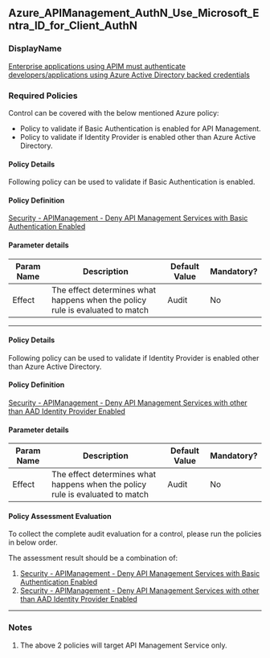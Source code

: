 ## Azure_APIManagement_AuthN_Use_Microsoft_Entra_ID_for_Client_AuthN 

### DisplayName 
[Enterprise applications using APIM must authenticate developers/applications using Azure Active Directory backed credentials](../../../Control%20coverage/Feature/APIManagement.md#azure_apimanagement_authn_use_microsoft_entra_id_for_client_authn)

### Required Policies
Control can be covered with the below mentioned Azure policy:
- Policy to validate if Basic Authentication is enabled for API Management.
- Policy to validate if Identity Provider is enabled other than Azure Active Directory.

#### Policy Details

Following policy can be used to validate if Basic Authentication is enabled.

#### Policy Definition
[Security - APIManagement - Deny API Management Services with Basic Authentication Enabled](Security%20-%20APIManagement%20-%20Deny%20API%20Management%20Services%20with%20Basic%20Authentication%20Enabled.json)

#### Parameter details
Param Name|Description|Default Value|Mandatory?
|----|----|----|----|
| Effect | The effect determines what happens when the policy rule is evaluated to match| Audit |No |

___ 


#### Policy Details

Following policy can be used to validate if Identity Provider is enabled other than Azure Active Directory.

#### Policy Definition

[Security - APIManagement - Deny API Management Services with other than AAD Identity Provider Enabled](Security%20-%20APIManagement%20-%20Deny%20API%20Management%20Services%20with%20other%20than%20AAD%20Identity%20Provider%20Enabled.json)

#### Parameter details
Param Name|Description|Default Value|Mandatory?
|----|----|----|----|
| Effect | The effect determines what happens when the policy rule is evaluated to match| Audit |No |


#### Policy Assessment Evaluation

To collect the complete audit evaluation for a control, please run the policies in below order.

The assessment result should be a combination of:

1. [Security - APIManagement - Deny API Management Services with Basic Authentication Enabled](Security%20-%20APIManagement%20-%20Deny%20API%20Management%20Services%20with%20Basic%20Authentication%20Enabled.json)
2. [Security - APIManagement - Deny API Management Services with other than AAD Identity Provider Enabled](Security%20-%20APIManagement%20-%20Deny%20API%20Management%20Services%20with%20other%20than%20AAD%20Identity%20Provider%20Enabled.json)

___ 


### Notes
1. The above 2 policies will target API Management Service only.








